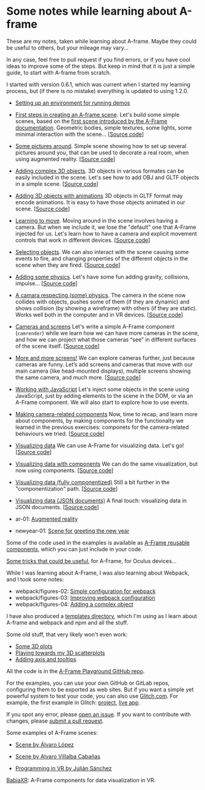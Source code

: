 # Some notes while learning about A-frame

These are my notes,
taken while learning about A-frame.
Maybe they could be useful to others,
but your mileage may vary...

In any case,
feel free to pull request if you find errors,
or if you have cool ideas to improve some of the steps.
But keep in mind that it is just a simple guide,
to start with A-frame from scratch.

I started with version 0.6.1, which was current when I started
my learning process, but (if there is no mistake)
everything is updated to using 1.2.0.


* [Setting up an environment for running demos](environment.md)

* [First steps in creating an A-frame scene](figures-01/README.md).
  Let's build some simple scenes, based on the [first scene introduced
  by the A-Frame documentation](https://aframe.io/docs/1.2.0/introduction/#getting-started).
  Geometric bodies, simple textures, some lights, some minimal interaction
  with the scene...
  [[Source code](https://github.com/jgbarah/aframe-playground/tree/master/figures-01)]

* [Some pictures around](pictures-01/README.md).
  Simple scene showing how to set up several pictures around you, that can be
  used to decorate a real room, when using augmented reality.
  [[Source code](https://github.com/jgbarah/aframe-playground/tree/master/pictures-01)]

* [Adding complex 3D objects](figures-04/README.md).
  3D objects in various formates can be easily included in the scene.
  Let's see how to add OBJ and GLTF objects in a simple scene.
  [[Source code](https://github.com/jgbarah/aframe-playground/tree/master/figures-04)]

* [Adding 3D objects with animations](moving-01/README.md)
  3D objects in GLTF format may encode animations. It is easy to have those
  objects animated in our scene.
  [[Source code](https://github.com/jgbarah/aframe-playground/tree/master/moving-01)]

* [Learning to move](interaction-01/README.md).
  Moving around in the scene involves having a camera.
  But when we include it, we lose the "default" one that A-Frame injected
  for us. Let's learn how to have a camera and explicit movement controls
  that work in different devices.
  [[Source code](https://github.com/jgbarah/aframe-playground/tree/master/interaction-01)]

* [Selecting objects](interaction-02/README.md).
  We can also interact with the scene causing some events to fire,
  and changing properties of the different objects in the scene when
  they are fired.
  [[Source code](https://github.com/jgbarah/aframe-playground/tree/master/interaction-02)]

* [Adding some physics](physics-01/README.md).
  Let's have some fun adding gravity, collisions, impulse...
  [[Source code](https://github.com/jgbarah/aframe-playground/tree/master/physics-01)]

* [A camara respecting (some) physics](physics-02/README.md).
  The camera in the scene now collides with objects, pushes some of them
  (if they are dynamic) and shows collision (by showing a wireframe) with
  others (if they are static). Works well both in the computer and in VR devices. 
  [[Source code](https://github.com/jgbarah/aframe-playground/tree/master/physics-02)]

* [Cameras and screens](camrender-01/README.md)
  Let's write a simple A-Frame component (`camrender`) while we learn
  how we can have more cameras in the scene,
  and how we can project what those cameras “see”
  in different surfaces of the scene itself.
  [[Source code](https://github.com/jgbarah/aframe-playground/tree/master/camrender-01)]

* [More and more screens!](camrender-02/README.md)
  We can explore cameras further, just because cameras are funny.
  Let’s add screens and cameras that move with our main camera
  (like head-mounted displays),
  multiple screens showing the same camera, and much more.
  [[Source code](https://github.com/jgbarah/aframe-playground/tree/master/camrender-02)]

* [Working with JavaScript](js-01/README.md)
  Let's inject some objects in the scene using JavaScript, just
  by adding elements to the scene in the DOM, or via an A-Frame
  component. We will also start to explore how to use events.
  
* [Making camera-related components](camrender-03/README.md)
  Now, time to recap, and learn more about components, by
  making components for the functionalty we learned in the previous
  exercises: componets for the camera-related behaviours we tried.
  [[Source code](https://github.com/jgbarah/aframe-playground/tree/master/camrender-03)]

* [Visualizing data](data-01/README.md)
  We can use A-Frame for visualizing data. Let's go!
  [[Source code](https://github.com/jgbarah/aframe-playground/tree/master/data-01)]

* [Visualizing data with components](data-02/README.md)
  We can do the same visualization, but now using components.
  [[Source code](https://github.com/jgbarah/aframe-playground/tree/master/data-02)]

* [Visualizing data (fully componentized)](data-03/README.md)
  Still a bit further in the "componentization" path.
  [[Source code](https://github.com/jgbarah/aframe-playground/tree/master/data-03)]

* [Visualizing data (JSON documents)](data-04/README.md)
  A final touch: visualizing data in JSON documents.
  [[Source code](https://github.com/jgbarah/aframe-playground/tree/master/data-04)]

* ar-01: [Augmented reality](ar-01/README.md)
* newyear-01: [Scene for greeting the new year](newyear-01/README.md)

Some of the code used in the examples is available as [A-Frame reusable components](components),
which you can just include in your code.

[Some tricks that could be useful](tricks.md), for A-Frame, for Oculus devices...

While I was learning about A-Frame, I was also learning about Webpack,
and I took some notes:

* webpack/figures-02: [Simple configuration for webpack](webpack/figures-02/README.md)
* webpack/figures-03: [Improving webpack configuration](webpack/figures-03/README.md)
* webpack/figures-04: [Adding a complex object](webpack/figures-04/README.md)


I have also produced a
[templates directory](templates/README.md),
which I'm using as I learn about A-frame and webpack and npm and all the stuff.

Some old stuff, that very likely won't even work:

* [Some 3D plots](plots-01/README.md)
* [Playing towards my 3D scatterplots](plots-02/README.md)
* [Adding axis and tooltips](plots-03/README.md)

All the code is in the
[A-Frame Playground GitHub repo](https://github.com/jgbarah/aframe-playground).

For the examples, you can use your own GitHub or GitLab repos,
configuring them to be exported as web sites.
But if you want a simple yet powerful system to test your code,
you can also use [Glitch.com](https://glitch.com).
For example, the first example in Glitch: [project](https://glitch.com/~jumbled-whistle),
[live app](https://jumbled-whistle.glitch.me).

If you spot any error, please
[open an issue](https://github.com/jgbarah/aframe-playground/issues/new).
If you want to contribute with changes, please
[submit a pull request](https://github.com/jgbarah/aframe-playground/pulls).

Some examples of A-Frame scenes:

* [Scene by Álvaro López](https://alvarolopezgarcia.github.io/a-frame-pruebas/Scene-House/camera-2.html)

* [Scene by Alvaro Villalba Cabañas](https://villalba5.github.io/aframe/physics-02/pruebajuego.html)

* [Programming in VR by Julián Sánchez](https://jdjuli.github.io/vr-programming/)

[BabiaXR](https://babiaxr.gitlab.io/): A-Frame components for data visualization in VR.
